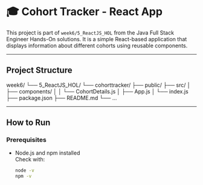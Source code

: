 # 🎓 Cohort Tracker - React App

This project is part of `week6/5_ReactJS_HOL` from the Java Full Stack Engineer Hands-On solutions. It is a simple React-based application that displays information about different cohorts using reusable components.

---

## Project Structure

week6/
└── 5_ReactJS_HOL/
└── cohorttracker/
├── public/
├── src/
│ ├── components/
│ │ └── CohortDetails.js
│ ├── App.js
│ └── index.js
├── package.json
├── README.md
└── ...


---

##  How to Run

###  Prerequisites

- Node.js and npm installed  
  Check with:
  ```bash
  node -v
  npm -v
